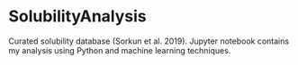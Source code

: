 # SolubilityAnalysis

Curated solubility database (Sorkun et al. 2019). Jupyter notebook contains my analysis using Python and machine learning techniques.
